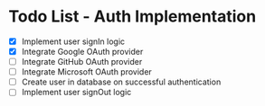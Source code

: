 # Todo List - Auth Implementation

- [x] Implement user signIn logic
- [x] Integrate Google OAuth provider
- [ ] Integrate GitHub OAuth provider
- [ ] Integrate Microsoft OAuth provider
- [ ] Create user in database on successful authentication
- [ ] Implement user signOut logic
